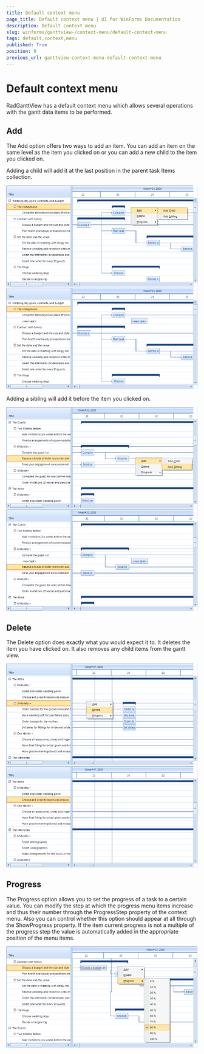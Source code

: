 ```yaml
---
title: Default context menu
page_title: Default context menu | UI for WinForms Documentation
description: Default context menu
slug: winforms/ganttview-/context-menu/default-context-menu
tags: default,context,menu
published: True
position: 0
previous_url: ganttview-context-menu-default-context-menu
---
```


# Default context menu



RadGanttView has a default context menu which allows several operations with the gantt data items to be performed.
      

## Add
      

The Add option offers two ways to add an item. You can add an item on the same level as the item you clicked on or you can add a new child to the item you clicked on.
        

Adding a child will add it at the last position in the parent task Items collection.
        
![ganttview-context-menu-default-context-menu 001](images/ganttview-context-menu-default-context-menu001.png)
![ganttview-context-menu-default-context-menu 002](images/ganttview-context-menu-default-context-menu002.png)

Adding a sibling will add it before the item you clicked on.
        
![ganttview-context-menu-default-context-menu 003](images/ganttview-context-menu-default-context-menu003.png)
![ganttview-context-menu-default-context-menu 004](images/ganttview-context-menu-default-context-menu004.png)

## Delete
      

The Delete option does exactly what you would expect it to. It deletes the item you have clicked on. It also removes any child items from the gantt view.
        
![ganttview-context-menu-default-context-menu 005](images/ganttview-context-menu-default-context-menu005.png)
![ganttview-context-menu-default-context-menu 006](images/ganttview-context-menu-default-context-menu006.png)

## Progress
      

The Progress option allows you to set the progress of a task to a certain value. You can modify the step at which the progress menu items increase and thus their number through the ProgressStep property of the context menu. Also you can control whether this option should appear at all through the ShowProgress property. If the item current progress is not a multiple of the progress step the value is automatically added in the appropriate position of the menu items.
        
![ganttview-context-menu-default-context-menu 007](images/ganttview-context-menu-default-context-menu007.png)
